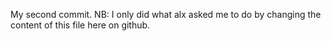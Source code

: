 My second commit. NB: I only did what alx asked me to do by changing the content of this file here on github.

